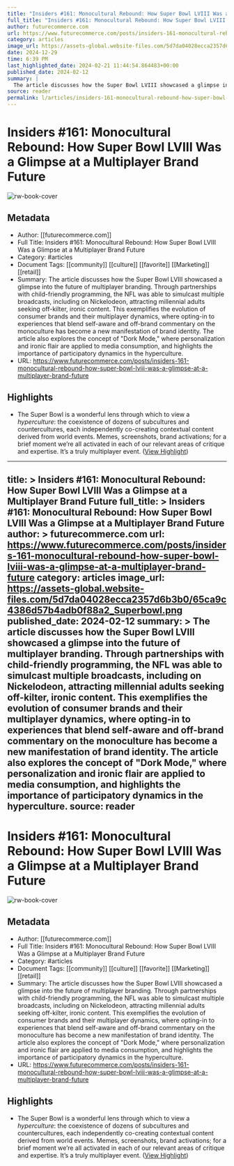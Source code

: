 ```yaml
---
title: "Insiders #161: Monocultural Rebound: How Super Bowl LVIII Was a Glimpse at a Multiplayer Brand Future"
full_title: "Insiders #161: Monocultural Rebound: How Super Bowl LVIII Was a Glimpse at a Multiplayer Brand Future"
author: futurecommerce.com
url: https://www.futurecommerce.com/posts/insiders-161-monocultural-rebound-how-super-bowl-lviii-was-a-glimpse-at-a-multiplayer-brand-future
category: articles
image_url: https://assets-global.website-files.com/5d7da04028ecca2357d6b3b0/65ca9c4386d57b4adb0f88a2_Superbowl.png
date: 2024-12-29
time: 6:39 PM
last_highlighted_date: 2024-02-21 11:44:54.864483+00:00
published_date: 2024-02-12
summary: |
  The article discusses how the Super Bowl LVIII showcased a glimpse into the future of multiplayer branding. Through partnerships with child-friendly programming, the NFL was able to simulcast multiple broadcasts, including on Nickelodeon, attracting millennial adults seeking off-kilter, ironic content. This exemplifies the evolution of consumer brands and their multiplayer dynamics, where opting-in to experiences that blend self-aware and off-brand commentary on the monoculture has become a new manifestation of brand identity. The article also explores the concept of "Dork Mode," where personalization and ironic flair are applied to media consumption, and highlights the importance of participatory dynamics in the hyperculture.
source: reader
permalink: l/articles/insiders-161-monocultural-rebound-how-super-bowl-lviii-was-a-glimpse-at-a-multiplayer-brand-future
---
```

# Insiders #161: Monocultural Rebound: How Super Bowl LVIII Was a Glimpse at a Multiplayer Brand Future

![rw-book-cover](https://assets-global.website-files.com/5d7da04028ecca2357d6b3b0/65ca9c4386d57b4adb0f88a2_Superbowl.png)

## Metadata
- Author: [[futurecommerce.com]]
- Full Title: Insiders #161: Monocultural Rebound: How Super Bowl LVIII Was a Glimpse at a Multiplayer Brand Future
- Category: #articles
- Document Tags: [[community]] [[culture]] [[favorite]] [[Marketing]] [[retail]] 
- Summary: The article discusses how the Super Bowl LVIII showcased a glimpse into the future of multiplayer branding. Through partnerships with child-friendly programming, the NFL was able to simulcast multiple broadcasts, including on Nickelodeon, attracting millennial adults seeking off-kilter, ironic content. This exemplifies the evolution of consumer brands and their multiplayer dynamics, where opting-in to experiences that blend self-aware and off-brand commentary on the monoculture has become a new manifestation of brand identity. The article also explores the concept of "Dork Mode," where personalization and ironic flair are applied to media consumption, and highlights the importance of participatory dynamics in the hyperculture.
- URL: https://www.futurecommerce.com/posts/insiders-161-monocultural-rebound-how-super-bowl-lviii-was-a-glimpse-at-a-multiplayer-brand-future

## Highlights
- The Super Bowl is a wonderful lens through which to view a *hyperculture*: the coexistence of dozens of subcultures and countercultures, each independently co-creating contextual content derived from world events. Memes, screenshots, brand activations; for a brief moment we’re all activated in each of our relevant areas of critique and expertise. It’s a truly multiplayer event. ([View Highlight](https://read.readwise.io/read/01hq5qq97jsvs2e7x9a9hwkvwe))


---
title: >
  Insiders #161: Monocultural Rebound: How Super Bowl LVIII Was a Glimpse at a Multiplayer Brand Future
full_title: >
  Insiders #161: Monocultural Rebound: How Super Bowl LVIII Was a Glimpse at a Multiplayer Brand Future
author: >
  futurecommerce.com
url: https://www.futurecommerce.com/posts/insiders-161-monocultural-rebound-how-super-bowl-lviii-was-a-glimpse-at-a-multiplayer-brand-future
category: articles
image_url: https://assets-global.website-files.com/5d7da04028ecca2357d6b3b0/65ca9c4386d57b4adb0f88a2_Superbowl.png
published_date: 2024-02-12
summary: >
  The article discusses how the Super Bowl LVIII showcased a glimpse into the future of multiplayer branding. Through partnerships with child-friendly programming, the NFL was able to simulcast multiple broadcasts, including on Nickelodeon, attracting millennial adults seeking off-kilter, ironic content. This exemplifies the evolution of consumer brands and their multiplayer dynamics, where opting-in to experiences that blend self-aware and off-brand commentary on the monoculture has become a new manifestation of brand identity. The article also explores the concept of "Dork Mode," where personalization and ironic flair are applied to media consumption, and highlights the importance of participatory dynamics in the hyperculture.
source: reader
---
# Insiders #161: Monocultural Rebound: How Super Bowl LVIII Was a Glimpse at a Multiplayer Brand Future

![rw-book-cover](https://assets-global.website-files.com/5d7da04028ecca2357d6b3b0/65ca9c4386d57b4adb0f88a2_Superbowl.png)

## Metadata
- Author: [[futurecommerce.com]]
- Full Title: Insiders #161: Monocultural Rebound: How Super Bowl LVIII Was a Glimpse at a Multiplayer Brand Future
- Category: #articles
- Document Tags: [[community]] [[culture]] [[favorite]] [[Marketing]] [[retail]] 
- Summary: The article discusses how the Super Bowl LVIII showcased a glimpse into the future of multiplayer branding. Through partnerships with child-friendly programming, the NFL was able to simulcast multiple broadcasts, including on Nickelodeon, attracting millennial adults seeking off-kilter, ironic content. This exemplifies the evolution of consumer brands and their multiplayer dynamics, where opting-in to experiences that blend self-aware and off-brand commentary on the monoculture has become a new manifestation of brand identity. The article also explores the concept of "Dork Mode," where personalization and ironic flair are applied to media consumption, and highlights the importance of participatory dynamics in the hyperculture.
- URL: https://www.futurecommerce.com/posts/insiders-161-monocultural-rebound-how-super-bowl-lviii-was-a-glimpse-at-a-multiplayer-brand-future

## Highlights
- The Super Bowl is a wonderful lens through which to view a *hyperculture*: the coexistence of dozens of subcultures and countercultures, each independently co-creating contextual content derived from world events. Memes, screenshots, brand activations; for a brief moment we’re all activated in each of our relevant areas of critique and expertise. It’s a truly multiplayer event. ([View Highlight](https://read.readwise.io/read/01hq5qq97jsvs2e7x9a9hwkvwe))



